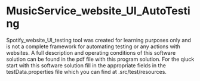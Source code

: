 # MusicService_website_UI_AutoTesting
Spotify_website_UI_testing tool was created for learning purposes only and is not a complete framework for automating testing or any actions with websites. A full description and operating conditions of this software solution can be found in the pdf file with this program solution.
For the qiuck start with this software solution fill in the appropriate fields in the testData.properties file which you can find at .src/test/resources.

